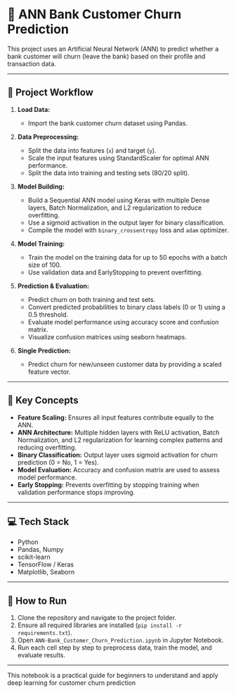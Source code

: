 # 🏦 ANN Bank Customer Churn Prediction

This project uses an Artificial Neural Network (ANN) to predict whether a bank customer will churn (leave the bank) based on their profile and transaction data.

---

## 🚀 Project Workflow

1. **Load Data:**  
   - Import the bank customer churn dataset using Pandas.

2. **Data Preprocessing:**  
   - Split the data into features (`x`) and target (`y`).
   - Scale the input features using StandardScaler for optimal ANN performance.
   - Split the data into training and testing sets (80/20 split).

3. **Model Building:**  
   - Build a Sequential ANN model using Keras with multiple Dense layers, Batch Normalization, and L2 regularization to reduce overfitting.
   - Use a sigmoid activation in the output layer for binary classification.
   - Compile the model with `binary_crossentropy` loss and `adam` optimizer.

4. **Model Training:**  
   - Train the model on the training data for up to 50 epochs with a batch size of 100.
   - Use validation data and EarlyStopping to prevent overfitting.

5. **Prediction & Evaluation:**  
   - Predict churn on both training and test sets.
   - Convert predicted probabilities to binary class labels (0 or 1) using a 0.5 threshold.
   - Evaluate model performance using accuracy score and confusion matrix.
   - Visualize confusion matrices using seaborn heatmaps.

6. **Single Prediction:**  
   - Predict churn for new/unseen customer data by providing a scaled feature vector.

---

## 🧠 Key Concepts

- **Feature Scaling:** Ensures all input features contribute equally to the ANN.
- **ANN Architecture:** Multiple hidden layers with ReLU activation, Batch Normalization, and L2 regularization for learning complex patterns and reducing overfitting.
- **Binary Classification:** Output layer uses sigmoid activation for churn prediction (0 = No, 1 = Yes).
- **Model Evaluation:** Accuracy and confusion matrix are used to assess model performance.
- **Early Stopping:** Prevents overfitting by stopping training when validation performance stops improving.

---


## 💻 Tech Stack

- Python
- Pandas, Numpy
- scikit-learn
- TensorFlow / Keras
- Matplotlib, Seaborn

---

## 📌 How to Run

1. Clone the repository and navigate to the project folder.
2. Ensure all required libraries are installed (`pip install -r requirements.txt`).
3. Open `ANN-Bank_Customer_Churn_Prediction.ipynb` in Jupyter Notebook.
4. Run each cell step by step to preprocess data, train the model, and evaluate results.

---

This notebook is a practical guide for beginners to understand and apply deep learning for customer churn prediction
